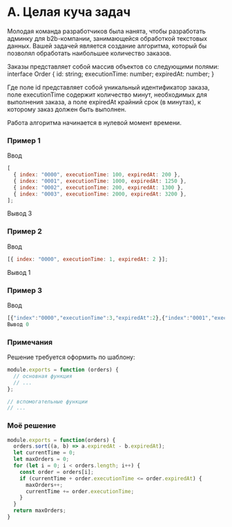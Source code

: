 # A. Целая куча задач

Молодая команда разработчиков была нанята, чтобы разработать админку для b2b-компании, занимающейся обработкой текстовых данных. Вашей задачей является создание алгоритма, который бы позволял обработать наибольшее количество заказов.

Заказы представляет собой массив объектов со следующими полями: interface Order { id: string; executionTime: number; expiredAt: number; }

Где поле id представляет собой уникальный идентификатор заказа, поле executionTime содержит количество минут, необходимых для выполнения заказа, а поле expiredAt крайний срок (в минутах), к которому заказ должен быть выполнен.

Работа алгоритма начинается в нулевой момент времени.

### Пример 1

Ввод

```javascript
[
  { index: "0000", executionTime: 100, expiredAt: 200 },
  { index: "0001", executionTime: 1000, expiredAt: 1250 },
  { index: "0002", executionTime: 200, expiredAt: 1300 },
  { index: "0003", executionTime: 2000, expiredAt: 3200 },
];
```

Вывод 3

### Пример 2

Ввод

```javascript
[{ index: "0000", executionTime: 1, expiredAt: 2 }];
```

Вывод 1

### Пример 3

Ввод

```javascript
[{"index":"0000","executionTime":3,"expiredAt":2},{"index":"0001","executionTime":4,"expiredAt":3}]
Вывод 0
```

### Примечания

Решение требуется оформить по шаблону:

```javascript
module.exports = function (orders) {
  // основная функция
  // ...
};

// вспомогательные функции
// ...
```
### Моё решение
```javascript
module.exports = function(orders) {
  orders.sort((a, b) => a.expiredAt - b.expiredAt);
  let currentTime = 0;
  let maxOrders = 0;
  for (let i = 0; i < orders.length; i++) {
    const order = orders[i];
    if (currentTime + order.executionTime <= order.expiredAt) {
      maxOrders++;
      currentTime += order.executionTime;
    }
  }
  return maxOrders;
}
```
